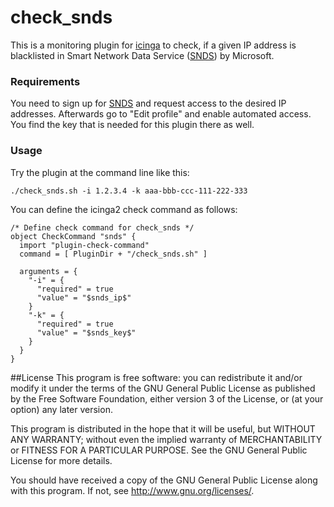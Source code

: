 # check_snds

This is a monitoring plugin for [icinga] to check, if a given IP address is blacklisted in Smart Network Data Service ([SNDS]) by Microsoft.

### Requirements
You need to sign up for [SNDS] and request access to the desired IP addresses. Afterwards  go to "Edit profile" and enable automated access. You find the key that is needed for this plugin there as well.

### Usage
Try the plugin at the command line like this:
```
./check_snds.sh -i 1.2.3.4 -k aaa-bbb-ccc-111-222-333
```

You can define the icinga2 check command as follows:
```
/* Define check command for check_snds */
object CheckCommand "snds" {
  import "plugin-check-command"
  command = [ PluginDir + "/check_snds.sh" ]

  arguments = {
    "-i" = {
      "required" = true
      "value" = "$snds_ip$"
    }
    "-k" = {
      "required" = true
      "value" = "$snds_key$"
    }
  }
}
```
##License
This program is free software: you can redistribute it and/or modify
it under the terms of the GNU General Public License as published by
the Free Software Foundation, either version 3 of the License, or
(at your option) any later version.

This program is distributed in the hope that it will be useful,
but WITHOUT ANY WARRANTY; without even the implied warranty of
MERCHANTABILITY or FITNESS FOR A PARTICULAR PURPOSE.  See the
GNU General Public License for more details.

You should have received a copy of the GNU General Public License
along with this program.  If not, see <http://www.gnu.org/licenses/>.


   [SNDS]: <https://postmaster.live.com/snds/>
   [icinga]: <https://www.icinga.com>
